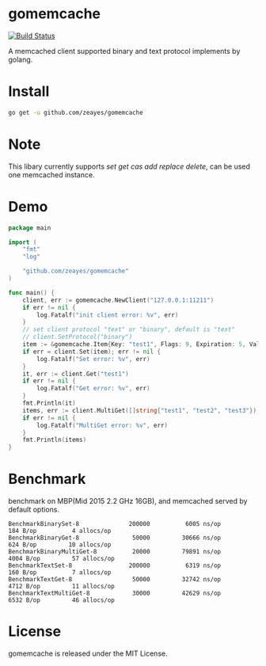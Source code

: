 gomemcache
===========
[![Build Status](https://travis-ci.org/zeayes/gomemcache.svg?branch=master)](https://travis-ci.org/zeayes/gomemcache)

A memcached client supported binary and text protocol implements by golang.

Install
===========
```bash
go get -u github.com/zeayes/gomemcache
```

Note
===========
This libary currently supports *set* *get* *cas* *add* *replace* *delete*, can be used one memcached instance.

Demo
===========
```go
package main

import (
	"fmt"
	"log"

	"github.com/zeayes/gomemcache"
)

func main() {
	client, err := gomemcache.NewClient("127.0.0.1:11211")
	if err != nil {
		log.Fatalf("init client error: %v", err)
	}
	// set client protocol "text" or "binary", default is "text"
	// client.SetProtocol("binary")
	item := &gomemcache.Item{Key: "test1", Flags: 9, Expiration: 5, Value: []byte("replace_value")}
	if err = client.Set(item); err != nil {
		log.Fatalf("Set error: %v", err)
	}
	it, err := client.Get("test1")
	if err != nil {
		log.Fatalf("Get error: %v", err)
	}
	fmt.Println(it)
	items, err := client.MultiGet([]string{"test1", "test2", "test3"})
	if err != nil {
		log.Fatalf("MultiGet error: %v", err)
	}
	fmt.Println(items)
}
```

Benchmark
===========
benchmark on MBP(Mid 2015 2.2 GHz 16GB), and memcached served by default options.
```
BenchmarkBinarySet-8              200000          6005 ns/op         184 B/op          4 allocs/op
BenchmarkBinaryGet-8               50000         30666 ns/op         624 B/op         10 allocs/op
BenchmarkBinaryMultiGet-8          20000         79891 ns/op        4004 B/op         57 allocs/op
BenchmarkTextSet-8                200000          6319 ns/op         160 B/op          7 allocs/op
BenchmarkTextGet-8                 50000         32742 ns/op        4712 B/op         11 allocs/op
BenchmarkTextMultiGet-8            30000         42629 ns/op        6532 B/op         46 allocs/op
```

License
===========

gomemcache is released under the MIT License.
